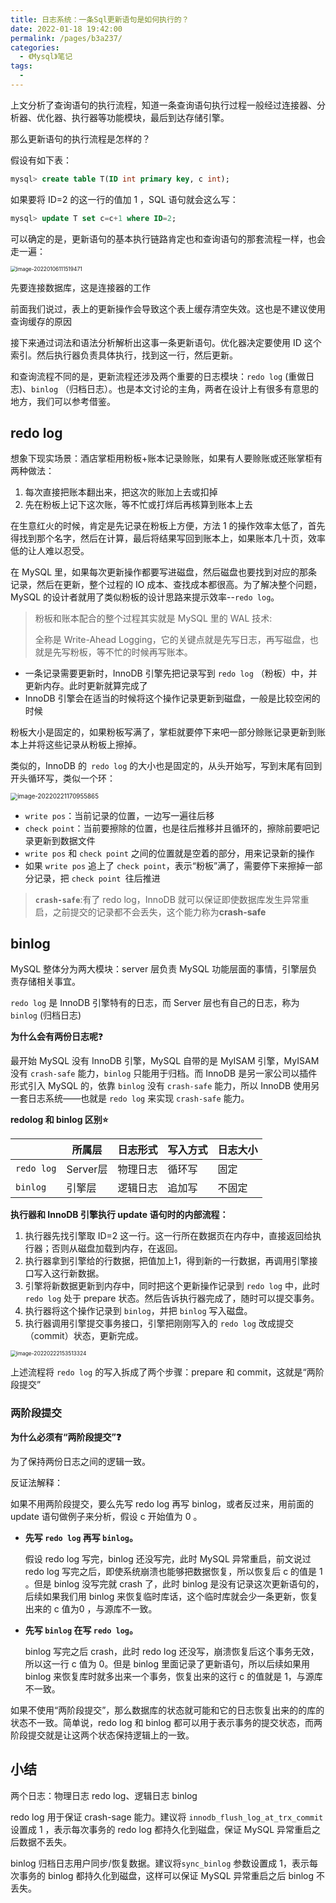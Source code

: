 ```yaml
---
title: 日志系统：一条Sql更新语句是如何执行的？
date: 2022-01-18 19:42:00
permalink: /pages/b3a237/
categories:
  - 《Mysql》笔记
tags:
  - 
---
```


上文分析了查询语句的执行流程，知道一条查询语句执行过程一般经过连接器、分析器、优化器、执行器等功能模块，最后到达存储引擎。

那么更新语句的执行流程是怎样的？

假设有如下表：

```sql
mysql> create table T(ID int primary key, c int);
```

如果要将 ID=2 的这一行的值加 1 ，SQL 语句就会这么写：

```sql
mysql> update T set c=c+1 where ID=2;
```

可以确定的是，更新语句的基本执行链路肯定也和查询语句的那套流程一样，也会走一遍：

<img src="http://img.zhoubg.cn/static/image-20220106111519471.png" alt="image-20220106111519471" style="zoom:60%;" />

先要连接数据库，这是连接器的工作

前面我们说过，表上的更新操作会导致这个表上缓存清空失效。这也是不建议使用查询缓存的原因

接下来通过词法和语法分析解析出这事一条更新语句。优化器决定要使用 ID 这个索引。然后执行器负责具体执行，找到这一行，然后更新。

和查询流程不同的是，更新流程还涉及两个重要的日志模块：`redo log` (重做日志)、`binlog` （归档日志）。也是本文讨论的主角，两者在设计上有很多有意思的地方，我们可以参考借鉴。

## redo log

想象下现实场景：酒店掌柜用粉板+账本记录赊账，如果有人要赊账或还账掌柜有两种做法：

1. 每次直接把账本翻出来，把这次的账加上去或扣掉
2. 先在粉板上记下这次账，等不忙或打烊后再核算到账本上去

在生意红火的时候，肯定是先记录在粉板上方便，方法 1 的操作效率太低了，首先得找到那个名字，然后在计算，最后将结果写回到账本上，如果账本几十页，效率低的让人难以忍受。

在 MySQL 里，如果每次更新操作都要写进磁盘，然后磁盘也要找到对应的那条记录，然后在更新，整个过程的 IO 成本、查找成本都很高。为了解决整个问题，MySQL 的设计者就用了类似粉板的设计思路来提示效率--`redo log`。

>  粉板和账本配合的整个过程其实就是 MySQL 里的 WAL  技术:
>
> 全称是 Write-Ahead Logging，它的关键点就是先写日志，再写磁盘，也就是先写粉板，等不忙的时候再写账本。



- 一条记录需要更新时，InnoDB 引擎先把记录写到 `redo log` （粉板）中，并更新内存。此时更新就算完成了
- InnoDB 引擎会在适当的时候将这个操作记录更新到磁盘，一般是比较空闲的时候

粉板大小是固定的，如果粉板写满了，掌柜就要停下来吧一部分赊账记录更新到账本上并将这些记录从粉板上擦掉。

类似的，InnoDB 的` redo log` 的大小也是固定的，从头开始写，写到末尾有回到开头循环写，类似一个环：

<img src="http://img.zhoubg.cn/static/image-20220221170955865.png" alt="image-20220221170955865" style="zoom:70%;" />

- `write pos`：当前记录的位置，一边写一遍往后移
- `check point`：当前要擦除的位置，也是往后推移并且循环的，擦除前要吧记录更新到数据文件
- `write pos` 和 `check point` 之间的位置就是空着的部分，用来记录新的操作
- 如果 `write pos` 追上了 `check point`，表示“粉板”满了，需要停下来擦掉一部分记录，把 `check point `往后推进

> **`crash-safe`**:有了 redo log，InnoDB 就可以保证即使数据库发生异常重启，之前提交的记录都不会丢失，这个能力称为**crash-safe**

## binlog

MySQL 整体分为两大模块：server 层负责 MySQL 功能层面的事情，引擎层负责存储相关事宜。

`redo log` 是 InnoDB 引擎特有的日志，而 Server 层也有自己的日志，称为 `binlog` (归档日志)

**为什么会有两份日志呢**:question:

最开始 MySQL 没有 InnoDB 引擎，MySQL 自带的是 MyISAM 引擎，MyISAM 没有 `crash-safe` 能力，`binlog` 只能用于归档。而 InnoDB 是另一家公司以插件形式引入 MySQL 的，依靠 `binlog` 没有 `crash-safe` 能力，所以 InnoDB 使用另一套日志系统——也就是 `redo log` 来实现 `crash-safe` 能力。

**redolog 和 binlog 区别:star:**

|            | 所属层   | 日志形式 | 写入方式 | 日志大小 |
| ---------- | -------- | -------- | -------- | -------- |
| `redo log` | Server层 | 物理日志 | 循环写   | 固定     |
| `binlog`   | 引擎层   | 逻辑日志 | 追加写   | 不固定   |

**执行器和 InnoDB 引擎执行 update 语句时的内部流程：**

1. 执行器先找引擎取 ID=2 这一行。这一行所在数据页在内存中，直接返回给执行器；否则从磁盘加载到内存，在返回。
2. 执行器拿到引擎给的行数据，把值加上1，得到新的一行数据，再调用引擎接口写入这行新数据。
3. 引擎将新数据更新到内存中，同时把这个更新操作记录到 `redo log` 中，此时 `redo log` 处于 prepare 状态。然后告诉执行器完成了，随时可以提交事务。
4. 执行器将这个操作记录到 `binlog`，并把 `binlog` 写入磁盘。
5. 执行器调用引擎提交事务接口，引擎把刚刚写入的 `redo log` 改成提交 （commit）状态，更新完成。

<img src="http://img.zhoubg.cn/static/image-20220222153513324.png" alt="image-20220222153513324" style="zoom:60%;" />

上述流程将 `redo log` 的写入拆成了两个步骤：prepare 和 commit，这就是“两阶段提交”

### 两阶段提交

**为什么必须有“两阶段提交”:question:**

为了保持两份日志之间的逻辑一致。

反证法解释：

如果不用两阶段提交，要么先写 redo log 再写 binlog，或者反过来，用前面的 update 语句做例子来分析，假设 c 开始值为 0 。

- **先写 `redo log` 再写 `binlog`。**

  假设 redo log 写完，binlog 还没写完，此时 MySQL 异常重启，前文说过 redo log 写完之后，即使系统崩溃也能够把数据恢复，所以恢复后 c 的值是 1 。但是 binlog 没写完就 crash 了，此时 binlog 是没有记录这次更新语句的，后续如果我们用 binlog 来恢复临时库话，这个临时库就会少一条更新，恢复出来的 c 值为0 ，与源库不一致。

- **先写 `binlog` 在写 `redo log`。**

  binlog 写完之后 crash，此时 redo log 还没写，崩溃恢复后这个事务无效，所以这一行 c 值为 0。但是 binlog 里面记录了更新语句，所以后续如果用 binlog 来恢复库时就多出来一个事务，恢复出来的这行 c 的值就是 1，与源库不一致。

如果不使用“两阶段提交”，那么数据库的状态就可能和它的日志恢复出来的的库的状态不一致。简单说，redo log 和 binlog 都可以用于表示事务的提交状态，而两阶段提交就是让这两个状态保持逻辑上的一致。



## 小结

两个日志：物理日志 redo log、逻辑日志 binlog

redo log  用于保证 crash-sage 能力。建议将 `innodb_flush_log_at_trx_commit` 设置成 1 ，表示每次事务的 redo log 都持久化到磁盘，保证 MySQL 异常重启之后数据不丢失。

binlog 归档日志用户同步/恢复数据。建议将`sync_binlog` 参数设置成 1，表示每次事务的 binlog 都持久化到磁盘，这样可以保证 MySQL 异常重启之后 binlog 不丢失。





